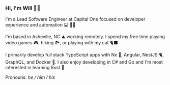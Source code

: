 ### Hi, I'm Will 👋🏻

I'm a Lead Software Engineer at Capital One focused on developer experience and automation :computer: 👨‍💻

I'm based in Asheville, NC ⛰️ working remotely. I spend my free time playing video games :video_game:, hiking :national_park:, or playing with my cat :black_cat:

I primarily develop full stack TypeScript apps with Nx :unicorn:, Angular, NestJS :cat2:, GraphQL, and Docker :whale:. I also enjoy developing in C# and Go and I'm most interested in learning Rust :crab:

Pronouns: _he / him / his_
